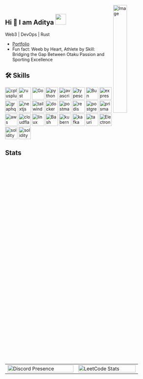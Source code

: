 <picture>
  <img src="https://github.com/lassiecoder/lassiecoder/assets/17312616/2ae4d51a-1aae-45b9-86ae-75d01eb6e446" align="right" width="30%" alt="Image">
</picture>

<h2>Hi 👋 I am Aditya <img src="https://cultofthepartyparrot.com/parrots/hd/laptop_parrot.gif" width="35" height="35" /></h2>

Web3 | DevOps | Rust
* [Portfolio](https://iditya.tech)
* Fun fact: Weeb by Heart, Athlete by Skill: Bridging the Gap Between Otaku Passion and Sporting Excellence

## 🛠 Skills
[<img src="https://skillicons.dev/icons?i=cpp" width="40" height="40" alt="cplusplus logo" />](https://isocpp.org/)
[<img src="https://skillicons.dev/icons?i=rust" width="40" height="40" alt="rust logo" />](https://www.rust-lang.org/)
[<img src="https://svgicons.com/api/ogimage/?id=190993&n=golang" alt="Go" title="Go" width="40" height="40" />](https://go.dev/doc/)
[<img src="https://skillicons.dev/icons?i=py" width="40" height="40" alt="python logo" />](https://www.python.org/)
[<img src="https://skillicons.dev/icons?i=js" width="40" height="40" alt="javascript logo" />](https://developer.mozilla.org/en-US/docs/Web/JavaScript)
[<img src="https://svgicons.com/api/ogimage/?id=191209&n=typescript" width="40" height="40" alt="typescript logo" />](https://www.typescriptlang.org/)
[<img src="https://svgicons.com/api/ogimage/?id=190908&n=bun-light" width="40" height="40" alt="Bun logo" />](#)
[<img src="https://skillicons.dev/icons?i=express" width="40" height="40" alt="express logo" />](https://expressjs.com/)
[<img src="https://svgicons.com/api/ogimage/?id=190998&n=graphql-dark" width="40" height="40" alt="graphql logo" />](#)
[<img src="https://skillicons.dev/icons?i=nextjs" width="40" height="40" alt="nextjs logo" />](https://nextjs.org/)
[<img src="https://svgicons.com/api/ogimage/?id=191198&n=tailwindcss-dark" width="40" height="40" alt="tailwindcss logo" />](#)
[<img src="https://skillicons.dev/icons?i=docker" width="40" height="40" alt="docker logo" />](https://www.docker.com/)
[<img src="https://svgicons.com/api/ogimage/?id=191118&n=postman" width="40" height="40" alt="postman logo" />](#)
[<img src="https://skillicons.dev/icons?i=redis" width="40" height="40" alt="redis logo" />](https://redis.io/)
[<img src="https://skillicons.dev/icons?i=postgres" width="40" height="40" alt="postgresql logo" />](https://www.postgresql.org/)
[<img src="https://skillicons.dev/icons?i=prisma" width="40" height="40" alt="prisma logo" />](https://www.prisma.io/)
[<img src="https://skillicons.dev/icons?i=aws" width="40" height="40" alt="aws logo" />](https://aws.amazon.com/)
[<img src="https://skillicons.dev/icons?i=cloudflare" width="40" height="40" alt="cloudflare logo" />](https://www.cloudflare.com/)
[<img src="https://svgicons.com/api/ogimage/?id=191046&n=linux-light" height="40" alt="linux logo" />](#)
[<img src="https://svgicons.com/api/ogimage/?id=190896&n=bash-dark" width="40" height="40" alt="Bash logo" />](#)
[<img src="https://svgicons.com/api/ogimage/?id=191037&n=kubernetes" height="40" alt="kubernetes logo"  />](https://kubernetes.io/)
[<img src="https://skillicons.dev/icons?i=kafka" width="40" height="40" alt="kafka logo" />](https://kafka.apache.org/)
[<img src="https://svgicons.com/api/ogimage/?id=191200&n=tauri-dark" width="40" height="40" alt="tauri logo" />](#)
[<img src="https://svgicons.com/api/ogimage/?id=190954&n=electron" width="40" height="40" alt="Electron logo" />](#)
[<img src="https://svgicons.com/api/ogimage/?id=191179&n=solidity" width="40" height="40" alt="solidity logo" />](#)
[<img src="https://svgicons.com/api/ogimage/?id=212280&n=solana" width="40" height="40" alt="solidity logo" />](#)

## Stats
<table>
  <tr>
    <td width="40%">
      <a href="https://discord.com/users/768679363767697430">
        <img src="https://lanyard.cnrad.dev/api/768679363767697430?animated=false&theme=dark&borderRadius=10px&hideActivity=false&showDisplayName=true&idleMessage=Sleeping...%F0%9F%98%B4" alt="Discord Presence" width="100%">
      </a>
    </td>
    <td width="35%">
      <a href="https://leetcode.com/idityage/">
        <img src="https://leetcard.jacoblin.cool/idityage?theme=radical&font=Noto%20Sans%20Mandaic&ext=heatmap" alt="LeetCode Stats" width="100%">
      </a>
    </td>
  </tr>
</table>
